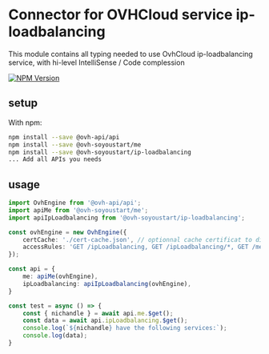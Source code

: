 # Connector for OVHCloud service ip-loadbalancing

This module contains all typing needed to use OvhCloud ip-loadbalancing service, with hi-level IntelliSense / Code complession

[![NPM Version](https://img.shields.io/npm/v/@ovh-soyoustart/ip-loadbalancing.svg?style=flat)](https://www.npmjs.org/package/@ovh-soyoustart/ip-loadbalancing)

## setup

With npm:
````bash
npm install --save @ovh-api/api
npm install --save @ovh-soyoustart/me
npm install --save @ovh-soyoustart/ip-loadbalancing
... Add all APIs you needs
````

## usage

````typescript
import OvhEngine from '@ovh-api/api';
import apiMe from '@ovh-soyoustart/me';
import apiIpLoadbalancing from '@ovh-soyoustart/ip-loadbalancing';

const ovhEngine = new OvhEngine({ 
    certCache: './cert-cache.json', // optionnal cache certificat to disk
    accessRules: 'GET /ipLoadbalancing, GET /ipLoadbalancing/*, GET /me', // optionnal limit the requested privileges.
});

const api = {
    me: apiMe(ovhEngine),
    ipLoadbalancing: apiIpLoadbalancing(ovhEngine),
}

const test = async () => {
    const { nichandle } = await api.me.$get();
    const data = await api.ipLoadbalancing.$get();
    console.log(`${nichandle} have the following services:`);
    console.log(data);
}

````